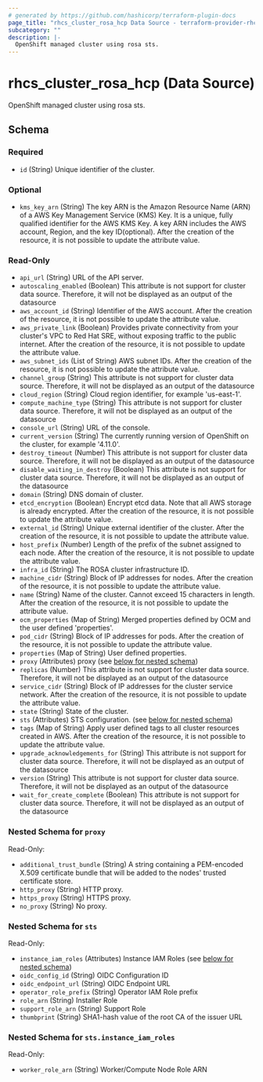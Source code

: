 ```yaml
---
# generated by https://github.com/hashicorp/terraform-plugin-docs
page_title: "rhcs_cluster_rosa_hcp Data Source - terraform-provider-rhcs"
subcategory: ""
description: |-
  OpenShift managed cluster using rosa sts.
---
```


# rhcs_cluster_rosa_hcp (Data Source)

OpenShift managed cluster using rosa sts.



<!-- schema generated by tfplugindocs -->
## Schema

### Required

- `id` (String) Unique identifier of the cluster.

### Optional

- `kms_key_arn` (String) The key ARN is the Amazon Resource Name (ARN) of a AWS Key Management Service (KMS) Key. It is a unique, fully qualified identifier for the AWS KMS Key. A key ARN includes the AWS account, Region, and the key ID(optional). After the creation of the resource, it is not possible to update the attribute value.

### Read-Only

- `api_url` (String) URL of the API server.
- `autoscaling_enabled` (Boolean) This attribute is not support for cluster data source. Therefore, it will not be displayed as an output of the datasource
- `aws_account_id` (String) Identifier of the AWS account. After the creation of the resource, it is not possible to update the attribute value.
- `aws_private_link` (Boolean) Provides private connectivity from your cluster's VPC to Red Hat SRE, without exposing traffic to the public internet. After the creation of the resource, it is not possible to update the attribute value.
- `aws_subnet_ids` (List of String) AWS subnet IDs. After the creation of the resource, it is not possible to update the attribute value.
- `channel_group` (String) This attribute is not support for cluster data source. Therefore, it will not be displayed as an output of the datasource
- `cloud_region` (String) Cloud region identifier, for example 'us-east-1'.
- `compute_machine_type` (String) This attribute is not support for cluster data source. Therefore, it will not be displayed as an output of the datasource
- `console_url` (String) URL of the console.
- `current_version` (String) The currently running version of OpenShift on the cluster, for example '4.11.0'.
- `destroy_timeout` (Number) This attribute is not support for cluster data source. Therefore, it will not be displayed as an output of the datasource
- `disable_waiting_in_destroy` (Boolean) This attribute is not support for cluster data source. Therefore, it will not be displayed as an output of the datasource
- `domain` (String) DNS domain of cluster.
- `etcd_encryption` (Boolean) Encrypt etcd data. Note that all AWS storage is already encrypted. After the creation of the resource, it is not possible to update the attribute value.
- `external_id` (String) Unique external identifier of the cluster. After the creation of the resource, it is not possible to update the attribute value.
- `host_prefix` (Number) Length of the prefix of the subnet assigned to each node. After the creation of the resource, it is not possible to update the attribute value.
- `infra_id` (String) The ROSA cluster infrastructure ID.
- `machine_cidr` (String) Block of IP addresses for nodes. After the creation of the resource, it is not possible to update the attribute value.
- `name` (String) Name of the cluster. Cannot exceed 15 characters in length. After the creation of the resource, it is not possible to update the attribute value.
- `ocm_properties` (Map of String) Merged properties defined by OCM and the user defined 'properties'.
- `pod_cidr` (String) Block of IP addresses for pods. After the creation of the resource, it is not possible to update the attribute value.
- `properties` (Map of String) User defined properties.
- `proxy` (Attributes) proxy (see [below for nested schema](#nestedatt--proxy))
- `replicas` (Number) This attribute is not support for cluster data source. Therefore, it will not be displayed as an output of the datasource
- `service_cidr` (String) Block of IP addresses for the cluster service network. After the creation of the resource, it is not possible to update the attribute value.
- `state` (String) State of the cluster.
- `sts` (Attributes) STS configuration. (see [below for nested schema](#nestedatt--sts))
- `tags` (Map of String) Apply user defined tags to all cluster resources created in AWS. After the creation of the resource, it is not possible to update the attribute value.
- `upgrade_acknowledgements_for` (String) This attribute is not support for cluster data source. Therefore, it will not be displayed as an output of the datasource
- `version` (String) This attribute is not support for cluster data source. Therefore, it will not be displayed as an output of the datasource
- `wait_for_create_complete` (Boolean) This attribute is not support for cluster data source. Therefore, it will not be displayed as an output of the datasource

<a id="nestedatt--proxy"></a>
### Nested Schema for `proxy`

Read-Only:

- `additional_trust_bundle` (String) A string containing a PEM-encoded X.509 certificate bundle that will be added to the nodes' trusted certificate store.
- `http_proxy` (String) HTTP proxy.
- `https_proxy` (String) HTTPS proxy.
- `no_proxy` (String) No proxy.


<a id="nestedatt--sts"></a>
### Nested Schema for `sts`

Read-Only:

- `instance_iam_roles` (Attributes) Instance IAM Roles (see [below for nested schema](#nestedatt--sts--instance_iam_roles))
- `oidc_config_id` (String) OIDC Configuration ID
- `oidc_endpoint_url` (String) OIDC Endpoint URL
- `operator_role_prefix` (String) Operator IAM Role prefix
- `role_arn` (String) Installer Role
- `support_role_arn` (String) Support Role
- `thumbprint` (String) SHA1-hash value of the root CA of the issuer URL

<a id="nestedatt--sts--instance_iam_roles"></a>
### Nested Schema for `sts.instance_iam_roles`

Read-Only:

- `worker_role_arn` (String) Worker/Compute Node Role ARN
